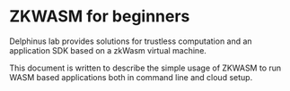 # ZKWASM for beginners

Delphinus lab provides solutions for trustless computation and an application SDK based on a zkWasm virtual machine.<br>

This document is written to describe the simple usage of ZKWASM to run WASM based applications both in command line and cloud setup.
